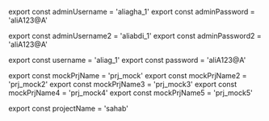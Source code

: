 export const adminUsername = 'aliagha_1'
export const adminPassword = 'aliA123@A'

export const adminUsername2 = 'aliabdi_1'
export const adminPassword2 = 'aliA123@A'

export const username = 'aliag_1'
export const password = 'aliA123@A'

export const mockPrjName = 'prj_mock'
export const mockPrjName2 = 'prj_mock2'
export const mockPrjName3 = 'prj_mock3'
export const mockPrjName4 = 'prj_mock4'
export const mockPrjName5 = 'prj_mock5'


export const projectName = 'sahab'
